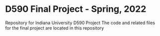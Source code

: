 # D590 Final Project - Spring, 2022
Repository for Indiana University D590 Project
The code and related files for the final project are located in this repository

